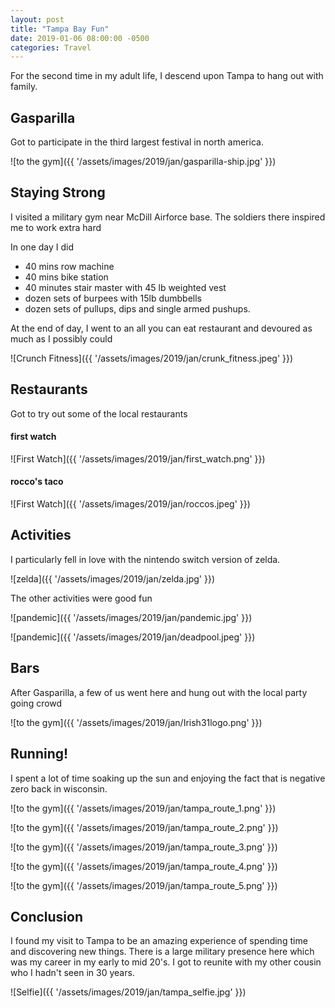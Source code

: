 ```yaml
---
layout: post
title: "Tampa Bay Fun"
date: 2019-01-06 08:00:00 -0500
categories: Travel
---
```


For the second time in my adult life, I descend upon Tampa to hang out with family.

## Gasparilla
Got to participate in the third largest festival in north america.

![to the gym]({{ '/assets/images/2019/jan/gasparilla-ship.jpg' }})

## Staying Strong
I visited a military gym near McDill Airforce base.
The soldiers there inspired me to work extra hard

In one day I did
- 40 mins row machine
- 40 mins bike station 
- 40 minutes stair master with 45 lb weighted vest
- dozen sets of burpees with 15lb dumbbells
- dozen sets of pullups, dips and single armed pushups. 

At the end of day, I went to an all you can eat restaurant and devoured as much as I possibly could

![Crunch Fitness]({{ '/assets/images/2019/jan/crunk_fitness.jpeg' }})

## Restaurants

Got to try out some of the local restaurants

#### first watch
![First Watch]({{ '/assets/images/2019/jan/first_watch.png' }})

#### rocco's taco
![First Watch]({{ '/assets/images/2019/jan/roccos.jpeg' }})


## Activities

I particularly fell in love with the nintendo switch version of zelda.

![zelda]({{ '/assets/images/2019/jan/zelda.jpg' }})

The other activities were good fun 

![pandemic]({{ '/assets/images/2019/jan/pandemic.jpg' }})

![pandemic]({{ '/assets/images/2019/jan/deadpool.jpeg' }})

## Bars 

After Gasparilla, a few of us went here and hung out with the local party going crowd

![to the gym]({{ '/assets/images/2019/jan/Irish31logo.png' }})

## Running!

I spent a lot of time soaking up the sun and enjoying the fact that is negative zero back in wisconsin.

![to the gym]({{ '/assets/images/2019/jan/tampa_route_1.png' }})

![to the gym]({{ '/assets/images/2019/jan/tampa_route_2.png' }})

![to the gym]({{ '/assets/images/2019/jan/tampa_route_3.png' }})

![to the gym]({{ '/assets/images/2019/jan/tampa_route_4.png' }})

![to the gym]({{ '/assets/images/2019/jan/tampa_route_5.png' }})

## Conclusion

I found my visit to Tampa to be an amazing experience of spending time and discovering new things.
There is a large military presence here which was my career in my early to mid 20's.
I got to reunite with my other cousin who I hadn't seen in 30 years.


![Selfie]({{ '/assets/images/2019/jan/tampa_selfie.jpg' }})

